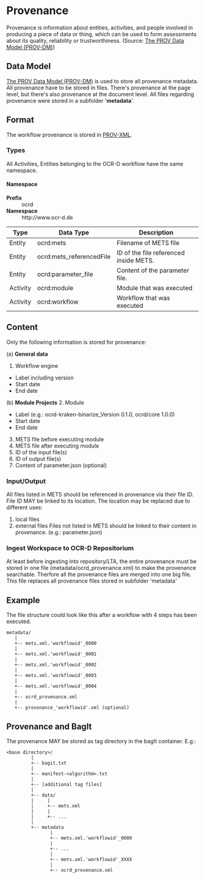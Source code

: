 # Provenance
Provenance is information about entities, activities, and people involved in producing a piece of data or thing, which can be used to form assessments about its quality, reliability or trustworthiness. (Source: [The PROV Data Model (PROV-DM)](https://www.w3.org/TR/prov-dm/))

## Data Model
[The PROV Data Model (PROV-DM)](https://www.w3.org/TR/prov-dm/) is used to store all provenance metadata.
All provenance have to be stored in files. 
There's provenance at the page level, but there's also provenance at the document level.
All files regarding provenance were stored in a subfolder '**metadata**'.

## Format
The workflow provenance is stored in [PROV-XML](https://www.w3.org/TR/prov-xml/). 

### Types
All Activities, Entities belonging to the OCR-D workflow have the same namespace.
#### Namespace
<dl>
  <dt><strong>Prefix</strong></dt>
  <dd>ocrd</dd>
  <dt><strong>Namespace</strong></dt>
  <dd>http://www.ocr-d.de</dd>
</dl>

Type | Data Type | Description
-------- | -------- | --------
Entity   | ocrd:mets | Filename  of METS file
Entity   | ocrd:mets_referencedFile | ID of the file referenced inside METS. 
Entity   | ocrd:parameter_file   | Content of the parameter file.
Activity   | ocrd:module | Module that was executed 
Activity   | ocrd:workflow | Workflow that was executed


## Content 
Only the following information is stored for provenance:

(a) **General data**
1. Workflow engine 
  - Label including version
  - Start date
  - End date

(b) **Module Projects**
2. Module 
  - Label (e.g.: ocrd-kraken-binarize_Version 0.1.0, ocrd/core 1.0.0)
  - Start date
  - End date
3. METS file before executing module
4. METS file after executing module
5. ID of the input file(s)
6. ID of output file(s)
7. Content of parameter.json (optional)

### Input/Output
All files listed in METS should be referenced in provenance via their file ID.
File ID MAY be linked to its location. The location may be replaced due to 
different uses:
1. local files
2. external files
Files not listed in METS should be linked to their content in provenance. (e.g.: parameter.json)

### Ingest Workspace to OCR-D Repositorium
At least before ingesting into repository/LTA, the entire provenance must be stored in one file (metadata/ocrd_provenance.xml) to make the provenance searchable.
Therfore all the provenance files are merged into one big file.
This file replaces all provenance files stored in subfolder 'metadata'

## Example
The file structure could look like this after a workflow with 4 steps has been executed.
```
metadata/
   |
   +-- mets.xml.'workflowid'_0000
   |
   +-- mets.xml.'workflowid'_0001
   |
   +-- mets.xml.'workflowid'_0002
   |
   +-- mets.xml.'workflowid'_0003
   |
   +-- mets.xml.'workflowid'_0004
   |
   +-- ocrd_provenance.xml
   |
   +-- provenance_'workflowid'.xml (optional)
```

## Provenance and BagIt
The provenance MAY be stored as tag directory in the bagIt container.
E.g.:
```
<base directory>/
         |
         +-- bagit.txt
         |
         +-- manifest-<algorithm>.txt
         |
         +-- [additional tag files]
         |
         +-- data/
         |     |
         |     +-- mets.xml
         |     |
         |     +-- ...
         |
         +-- metadata
                |
                +-- mets.xml.'workflowid'_0000
                |
                +-- ...
                |
                +-- mets.xml.'workflowid'_XXXX
                |
                +-- ocrd_provenance.xml

```

